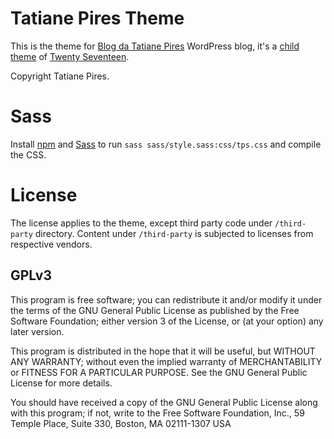 # Tatiane Pires Theme

This is the theme for [Blog da Tatiane Pires](https://tatianepires.com.br) WordPress blog, it's a [child theme](https://codex.wordpress.org/Child_Themes) of [Twenty Seventeen](https://wordpress.org/themes/twentyseventeen/).

Copyright Tatiane Pires.

# Sass

Install [npm](https://www.npmjs.com/) and [Sass](https://sass-lang.com/) to run `sass sass/style.sass:css/tps.css` and compile the CSS.

# License

The license applies to the theme, except third party code under `/third-party` directory. Content under `/third-party` is subjected to licenses from respective vendors.

## GPLv3

This program is free software; you can redistribute it and/or modify it under the terms of the GNU General Public License as published by the Free Software Foundation; either version 3 of the License, or (at your option) any later version.

This program is distributed in the hope that it will be useful, but WITHOUT ANY WARRANTY; without even the implied warranty of MERCHANTABILITY or FITNESS FOR A PARTICULAR PURPOSE. See the GNU General Public License for more details.

You should have received a copy of the GNU General Public License along with this program; if not, write to the Free Software Foundation, Inc., 59 Temple Place, Suite 330, Boston, MA 02111-1307 USA
